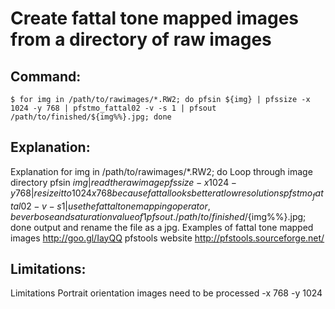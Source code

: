 # Create fattal tone mapped images from a directory of raw images

## Command:
```
$ for img in /path/to/rawimages/*.RW2; do pfsin ${img} | pfssize -x 1024 -y 768 | pfstmo_fattal02 -v -s 1 | pfsout /path/to/finished/${img%%}.jpg; done
```

## Explanation:
Explanation
for img in /path/to/rawimages/*.RW2; do Loop through image directory
pfsin ${img} | read the raw image
pfssize -x 1024 -y 768 | resize it to 1024x768 because fattal looks better at low resolutions
pfstmo_fattal02 -v -s 1 | use the fattal tone mapping operator, be verbose and saturation value of 1
pfsout ./path/to/finished/${img%%}.jpg; done output and rename the file as a jpg.
Examples of fattal tone mapped images http://goo.gl/IayQQ
pfstools website http://pfstools.sourceforge.net/

## Limitations:
Limitations
Portrait orientation images need to be processed -x 768 -y 1024

